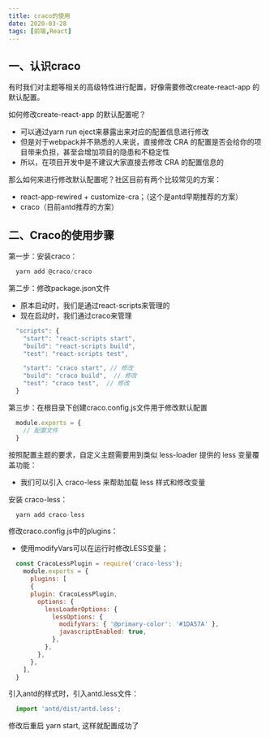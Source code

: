 ```yaml
---
title: craco的使用
date: 2020-03-28
tags: [前端,React]
---
```


## 一、认识craco

有时我们对主题等相关的高级特性进行配置，好像需要修改create-react-app 的默认配置。

如何修改create-react-app 的默认配置呢？

<!-- more -->

+ 可以通过yarn run eject来暴露出来对应的配置信息进行修改
+ 但是对于webpack并不熟悉的人来说，直接修改 CRA 的配置是否会给你的项目带来负担，甚至会增加项目的隐患和不稳定性
+ 所以，在项目开发中是不建议大家直接去修改 CRA 的配置信息的

那么如何来进行修改默认配置呢？社区目前有两个比较常见的方案：

+ react-app-rewired + customize-cra；（这个是antd早期推荐的方案）
+ craco（目前antd推荐的方案）

## 二、Craco的使用步骤

第一步：安装craco：

```javascript
  yarn add @craco/craco
```

第二步：修改package.json文件

+ 原本启动时，我们是通过react-scripts来管理的
+ 现在启动时，我们通过craco来管理

```javascript
  "scripts": {
    "start": "react-scripts start",
    "build": "react-scripts build",
    "test": "react-scripts test",

    "start": "craco start", // 修改
    "build": "craco build",  // 修改
    "test": "craco test",  // 修改
  }
```

第三步：在根目录下创建craco.config.js文件用于修改默认配置

```javascript
  module.exports = {
    // 配置文件
  }
```

按照配置主题的要求，自定义主题需要用到类似 less-loader 提供的 less 变量覆盖功能：

+ 我们可以引入 craco-less 来帮助加载 less 样式和修改变量

安装 craco-less：

```javascript
  yarn add craco-less
```

修改craco.config.js中的plugins：

+ 使用modifyVars可以在运行时修改LESS变量；

```javascript
  const CracoLessPlugin = require('craco-less');
    module.exports = {
      plugins: [
      {
      plugin: CracoLessPlugin,
        options: {
          lessLoaderOptions: {
            lessOptions: {
              modifyVars: { '@primary-color': '#1DA57A' },
              javascriptEnabled: true,
            },
          },
        },
      },
    ],
  }
```

引入antd的样式时，引入antd.less文件：

```javascript
  import 'antd/dist/antd.less';
```

修改后重启 yarn start, 这样就配置成功了
